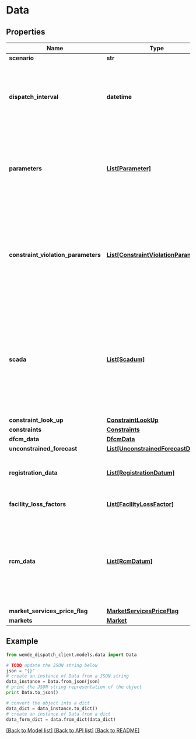 # Data


## Properties

Name | Type | Description | Notes
------------ | ------------- | ------------- | -------------
**scenario** | **str** |  | [optional] 
**dispatch_interval** | **datetime** | Target Dispatch Interval for which the relevant Market Schedules are being calculated. | 
**parameters** | [**List[Parameter]**](Parameter.md) | An array of the Dispatch Solver Parameters for each Dispatch Interval or Trading Interval. | 
**constraint_violation_parameters** | [**List[ConstraintViolationParameter]**](ConstraintViolationParameter.md) | An array of the Constraint Violation Parameters for each Dispatch Interval or Trading Interval. Refer to the XXX procedure | 
**scada** | [**List[Scadum]**](Scadum.md) | Real-Time inputs used in network constraint equations and Dispatch Engine calculations.  An array of data point inputs and its associated properties. | 
**constraint_look_up** | [**ConstraintLookUp**](ConstraintLookUp.md) |  | [optional] 
**constraints** | [**Constraints**](Constraints.md) |  | [optional] 
**dfcm_data** | [**DfcmData**](DfcmData.md) |  | [optional] 
**unconstrained_forecast** | [**List[UnconstrainedForecastDatum]**](UnconstrainedForecastDatum.md) |  | [optional] 
**registration_data** | [**List[RegistrationDatum]**](RegistrationDatum.md) | An array of Registration data for Registered Facilities. | 
**facility_loss_factors** | [**List[FacilityLossFactor]**](FacilityLossFactor.md) | An array of Facility Loss Factors. | 
**rcm_data** | [**List[RcmDatum]**](RcmDatum.md) | An array of Relevant Demands and Reserve Capacity Obligation Quantities from the Reserve Capacity Mechanism 463 (RCM). | [optional] 
**market_services_price_flag** | [**MarketServicesPriceFlag**](MarketServicesPriceFlag.md) |  | [optional] 
**markets** | [**Market**](Market.md) |  | 

## Example

```python
from wemde_dispatch_client.models.data import Data

# TODO update the JSON string below
json = "{}"
# create an instance of Data from a JSON string
data_instance = Data.from_json(json)
# print the JSON string representation of the object
print Data.to_json()

# convert the object into a dict
data_dict = data_instance.to_dict()
# create an instance of Data from a dict
data_form_dict = data.from_dict(data_dict)
```
[[Back to Model list]](../README.md#documentation-for-models) [[Back to API list]](../README.md#documentation-for-api-endpoints) [[Back to README]](../README.md)


